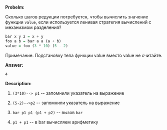 **Probelm:**

Сколько шагов редукции потребуется, чтобы вычислить значение функции ```value```,
если используется ленивая стратегия вычислений с механизмом разделения?
```haskell
bar x y z = x + y
foo a b = bar a a (a + b)
value = foo (3 * 10) (5 - 2)
```
Примечание. Подстановку тела функции value вместо value не считайте.

**Answer:**

```
4
```

**Description:**

1. `(3*10)--> p1` -- запомнили указатель на выражение

2. `(5-2)-->p2` -- запомнили указатель на выражение

3.  `bar p1 p1 (p1 + p2)` -- вызов `bar`

4.  `p1 + p1` -- в bar вычисляем арифметику

